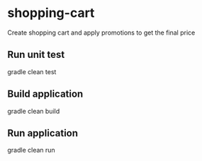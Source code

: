 # shopping-cart
Create shopping cart and apply promotions to get the final price

## Run unit test
gradle clean test

## Build application
gradle clean build

## Run application
gradle clean run